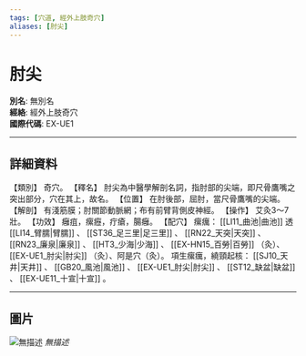 ```yaml
---
tags: [穴道, 經外上肢奇穴]
aliases: [肘尖]
---
```


# 肘尖

**別名**: 無別名  
**經絡**: 經外上肢奇穴  
**國際代碼**: EX-UE1  

---

## 詳細資料
【類別】
奇穴。
【釋名】
肘尖為中醫學解剖名詞，指肘部的尖端，即尺骨鷹嘴之突出部分，穴在其上，故名。
【位置】
在肘後部，屈肘，當尺骨鷹嘴的尖端。
【解剖】
有淺筋膜；肘關節動脈網；布有前臂背側皮神經。
【操作】
艾灸3～7壯。
【功效】
癰疽，瘰癧，疔瘡，腸癰。
【配穴】
瘰癘： [[LI11_曲池|曲池]] 透 [[LI14_臂臑|臂臑]] 、 [[ST36_足三里|足三里]] 、 [[RN22_天突|天突]] 、 [[RN23_廉泉|廉泉]] 、 [[HT3_少海|少海]] 、 [[EX-HN15_百勞|百勞]] （灸）、 [[EX-UE1_肘尖|肘尖]] （灸）、阿是穴（灸）。
項生瘰癘，繞頸起核： [[SJ10_天井|天井]] 、 [[GB20_風池|風池]] 、 [[EX-UE1_肘尖|肘尖]] 、 [[ST12_缺盆|缺盆]] 、 [[EX-UE11_十宣|十宣]] 。

---

## 圖片
![無描述](https://yibian.hopto.org/pic/shu16/468.gif)
_無描述_

